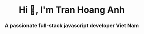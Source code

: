 <h1 align="center">Hi 👋, I'm Tran Hoang Anh</h1>
<h3 align="center">A passionate full-stack javascript developer Viet Nam</h3>
